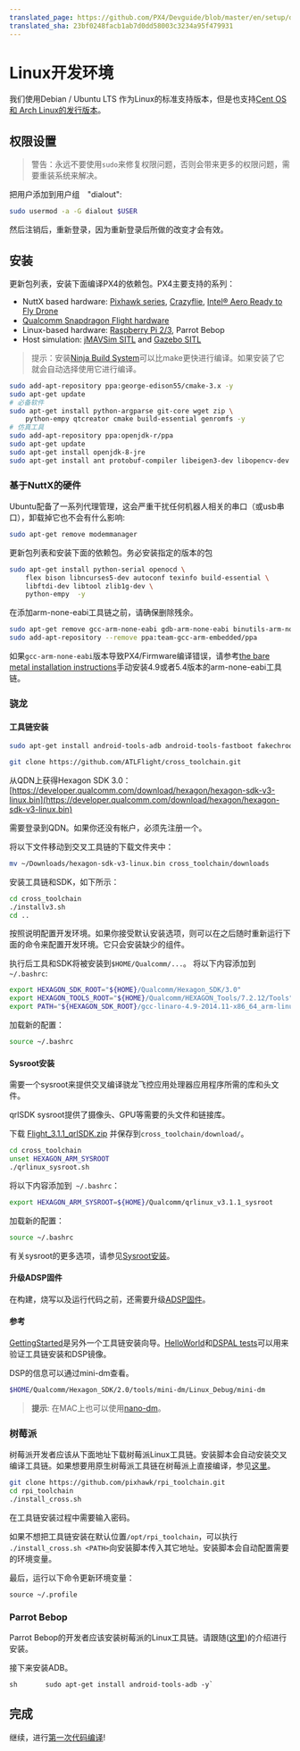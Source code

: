 ```yaml
---
translated_page: https://github.com/PX4/Devguide/blob/master/en/setup/dev_env_linux.md
translated_sha: 23bf0248facb1ab7d0dd58003c3234a95f479931
---
```


# Linux开发环境
我们使用Debian / Ubuntu LTS 作为Linux的标准支持版本，但是也支持[Cent OS 和 Arch Linux的发行版本](../setup/dev_env_linux_boutique.md)。

## 权限设置


> 警告：永远不要使用`sudo`来修复权限问题，否则会带来更多的权限问题，需要重装系统来解决。


把用户添加到用户组　"dialout":

<div class="host-code"></div>

```sh
sudo usermod -a -G dialout $USER
```

然后注销后，重新登录，因为重新登录后所做的改变才会有效。

## 安装

更新包列表，安装下面编译PX4的依赖包。PX4主要支持的系列：

* NuttX based hardware: [Pixhawk series](https://docs.px4.io/en/flight_controller/pixhawk_series.html), [Crazyflie](https://docs.px4.io/en/flight_controller/crazyflie2.html),
  [Intel® Aero Ready to Fly Drone](https://docs.px4.io/en/flight_controller/intel_aero.html)
* [Qualcomm Snapdragon Flight hardware](https://docs.px4.io/en/flight_controller/snapdragon_flight.html)
* Linux-based hardware: [Raspberry Pi 2/3](https://docs.px4.io/en/flight_controller/raspberry_pi_navio2.html), Parrot Bebop
* Host simulation: [jMAVSim SITL](../simulation/sitl.md) and [Gazebo SITL](../simulation/gazebo.md)

> 提示：安装[Ninja Build System](../setup/dev_env_linux_boutique.md#ninja-build-system)可以比make更快进行编译。如果安装了它就会自动选择使用它进行编译。


```sh
sudo add-apt-repository ppa:george-edison55/cmake-3.x -y
sudo apt-get update
# 必备软件
sudo apt-get install python-argparse git-core wget zip \
    python-empy qtcreator cmake build-essential genromfs -y
# 仿真工具
sudo add-apt-repository ppa:openjdk-r/ppa
sudo apt-get update
sudo apt-get install openjdk-8-jre
sudo apt-get install ant protobuf-compiler libeigen3-dev libopencv-dev openjdk-8-jdk openjdk-8-jre clang-3.5 lldb-3.5 -y
```

### 基于NuttX的硬件

Ubuntu配备了一系列代理管理，这会严重干扰任何机器人相关的串口（或usb串口），卸载掉它也不会有什么影响:

```sh
sudo apt-get remove modemmanager
```

更新包列表和安装下面的依赖包。务必安装指定的版本的包

```sh
sudo apt-get install python-serial openocd \
    flex bison libncurses5-dev autoconf texinfo build-essential \
    libftdi-dev libtool zlib1g-dev \
    python-empy  -y
```

在添加arm-none-eabi工具链之前，请确保删除残余。

```sh
sudo apt-get remove gcc-arm-none-eabi gdb-arm-none-eabi binutils-arm-none-eabi gcc-arm-embedded
sudo add-apt-repository --remove ppa:team-gcc-arm-embedded/ppa
```

如果`gcc-arm-none-eabi`版本导致PX4/Firmware编译错误，请参考[the bare metal installation instructions](../setup/dev_env_linux_boutique.md#toolchain-installation)手动安装4.9或者5.4版本的arm-none-eabi工具链。

### 骁龙

#### 工具链安装

```sh
sudo apt-get install android-tools-adb android-tools-fastboot fakechroot fakeroot unzip xz-utils wget python python-empy -y
```

```sh
git clone https://github.com/ATLFlight/cross_toolchain.git
```


从QDN上获得Hexagon SDK 3.0： [https://developer.qualcomm.com/download/hexagon/hexagon-sdk-v3-linux.bin](https://developer.qualcomm.com/download/hexagon/hexagon-sdk-v3-linux.bin)

需要登录到QDN。如果你还没有帐户，必须先注册一个。



将以下文件移动到交叉工具链的下载文件夹中：

```sh
mv ~/Downloads/hexagon-sdk-v3-linux.bin cross_toolchain/downloads
```

安装工具链和SDK，如下所示：

```sh
cd cross_toolchain
./installv3.sh
cd ..
```

按照说明配置开发环境。如果你接受默认安装选项，则可以在之后随时重新运行下面的命令来配置开发环境。它只会安装缺少的组件。



执行后工具和SDK将被安装到`$HOME/Qualcomm/...`。 将以下内容添加到` ~/.bashrc`:

```sh
export HEXAGON_SDK_ROOT="${HOME}/Qualcomm/Hexagon_SDK/3.0"
export HEXAGON_TOOLS_ROOT="${HOME}/Qualcomm/HEXAGON_Tools/7.2.12/Tools"
export PATH="${HEXAGON_SDK_ROOT}/gcc-linaro-4.9-2014.11-x86_64_arm-linux-gnueabihf_linux/bin:$PATH"
```

加载新的配置：

```sh
source ~/.bashrc
```

#### Sysroot安装

需要一个sysroot来提供交叉编译骁龙飞控应用处理器应用程序所需的库和头文件。

qrlSDK sysroot提供了摄像头、GPU等需要的头文件和链接库。

下载 [Flight\_3.1.1\_qrlSDK.zip](http://support.intrinsyc.com/attachments/download/690/Flight_3.1.1_qrlSDK.zip) 并保存到`cross_toolchain/download/`。

```sh
cd cross_toolchain
unset HEXAGON_ARM_SYSROOT
./qrlinux_sysroot.sh
```

将以下内容添加到` ~/.bashrc`：

```sh
export HEXAGON_ARM_SYSROOT=${HOME}/Qualcomm/qrlinux_v3.1.1_sysroot
```

加载新的配置：

```sh
source ~/.bashrc
```

有关sysroot的更多选项，请参见[Sysroot安装](https://github.com/ATLFlight/cross_toolchain/blob/sdk3/README.md#sysroot-installation)。

#### 升级ADSP固件

在构建，烧写以及运行代码之前，还需要升级[ADSP固件](https://docs.px4.io/en/flight_controller/snapdragon_flight_advanced.html#updating-the-adsp-firmware)。

#### 参考

[GettingStarted](https://github.com/ATLFlight/ATLFlightDocs/blob/master/GettingStarted.md)是另外一个工具链安装向导。[HelloWorld](https://github.com/ATLFlight/HelloWorld)和[DSPAL tests](https://github.com/ATLFlight/dspal/tree/master/test/dspal_tester)可以用来验证工具链安装和DSP镜像。

DSP的信息可以通过mini-dm查看。

```sh
$HOME/Qualcomm/Hexagon_SDK/2.0/tools/mini-dm/Linux_Debug/mini-dm
```
> **提示**: 在MAC上也可以使用[nano-dm](https://github.com/kevinmehall/nano-dm)。

### 树莓派

树莓派开发者应该从下面地址下载树莓派Linux工具链。安装脚本会自动安装交叉编译工具链。如果想要用原生树莓派工具链在树莓派上直接编译，参见[这里](https://docs.px4.io/en/flight_controller/raspberry_pi_navio2.html#native-builds-optional)。

<div class="host-code"></div>

```sh
git clone https://github.com/pixhawk/rpi_toolchain.git
cd rpi_toolchain
./install_cross.sh
```

在工具链安装过程中需要输入密码。

如果不想把工具链安装在默认位置```/opt/rpi_toolchain```，可以执行``` ./install_cross.sh <PATH>```向安装脚本传入其它地址。安装脚本会自动配置需要的环境变量。

最后，运行以下命令更新环境变量：

```
source ~/.profile
```

### Parrot Bebop

Parrot Bebop的开发者应该安装树莓派的Linux工具链。请跟随([这里](https://docs.px4.io/en/flight_controller/raspberry_pi_navio2.html))的介绍进行安装。

接下来安装ADB。

``sh      
sudo apt-get install android-tools-adb -y` ``

## 完成

继续，进行[第一次代码编译](../setup/building_px4.md)!

